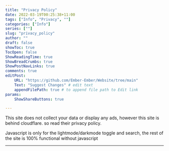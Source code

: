 ```yaml
---
title: "Privacy Policy"
date: 2022-03-19T00:25:38+11:00
tags: ["Info", "Privacy", ""]
categories: ["Info"]
series: [""]
slug: "privacy_policy"
author: ""
draft: false
showToc: true
TocOpen: false
ShowReadingTime: true
ShowBreadCrumbs: true
ShowPostNavLinks: true
comments: true
editPost:
    URL: "https://github.com/Ember-Ember/Website/tree/main"
    Text: "Suggest Changes" # edit text
    appendFilePath: true # to append file path to Edit link
params:
    ShowShareButtons: true

---
```


This site does not collect your data or display any ads, however this site is behind cloudflare. 
so read their privacy policy.

Javascript is only for the lightmode/darkmode toggle and search, the rest of the site is 100% functional without javascript

---

